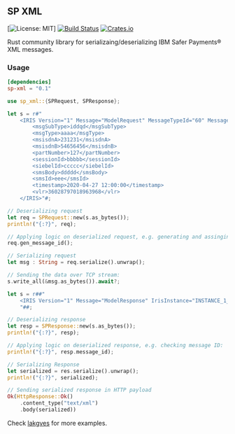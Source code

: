 ## SP XML
[![License: MIT](https://img.shields.io/crates/l/sp-xml)]
[![Build Status](https://travis-ci.org/timgabets/sp-xml.svg?branch=master)](https://travis-ci.org/timgabets/sp-xml)
[![Crates.io](https://img.shields.io/crates/v/sp_xml.svg)](https://crates.io/crates/sp-xml)

Rust community library for serializaing/deserializing IBM Safer Payments® XML messages.

### Usage
```toml
[dependencies]
sp-xml = "0.1"
```

```rust
use sp_xml::{SPRequest, SPResponse};

let s = r#"
    <IRIS Version="1" Message="ModelRequest" MessageTypeId="60" MessageId="0af87c75503b4401">
        <msgSubType>iddqd</msgSubType>
        <msgType>aaaa</msgType>
        <msisdnA>231231</msisdnA>
        <msisdnB>54656456</msisdnB>
        <partNumber>127</partNumber>
        <sessionId>bbbbb</sessionId>
        <siebelId>ccccc</siebelId>
        <smsBody>ddddd</smsBody>
        <smsId>eee</smsId>
        <timestamp>2020-04-27 12:00:00</timestamp>
        <vlr>36028797018963968</vlr>
    </IRIS>"#;

// Deserializing request
let req = SPRequest::new(s.as_bytes());
println!("{:?}", req);

// Applying logic on deserialized request, e.g. generating and assinging Message ID:
req.gen_message_id();

// Serializing request
let msg : String = req.serialize().unwrap();

// Sending the data over TCP stream:
s.write_all(&msg.as_bytes()).await?;
```

```rust
let s = r##"
    <IRIS Version="1" Message="ModelResponse" IrisInstance="INSTANCE_1_(DS-PR-" MessageTypeId="60" SystemTime="2020-05-18 23:39:19" UniqueRecordId="1882261" MessageId="0af87c75503b4401" Merging="0" InstanceStatus="Ok" Latency="1.15" ErrorCode="0"></IRIS>
    "##;

// Deserializing response
let resp = SPResponse::new(s.as_bytes());
println!("{:?}", resp);

// Applying logic on deserialized response, e.g. checking message ID:
println!("{:?}", resp.message_id);

// Serializing Response
let serialized = res.serialize().unwrap();
println!("{:?}", serialized);

// Sending serialized response in HTTP payload
Ok(HttpResponse::Ok()
    .content_type("text/xml")
    .body(serialized))
```

Check [lakgves](https://github.com/timgabets/lakgves) for more examples.
